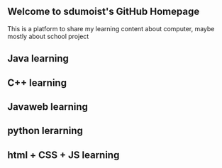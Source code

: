 ## Welcome to sdumoist's GitHub Homepage

This is a platform to share my learning content about computer,
maybe mostly about school project

## Java learning

## C++ learning

## Javaweb learning

## python lerarning

## html + CSS + JS learning
